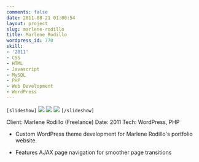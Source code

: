 ```yaml
---
comments: false
date: 2011-08-21 01:00:54
layout: project
slug: marlene-rodillo
title: Marlene Rodillo
wordpress_id: 770
skill:
- '2011'
- CSS
- HTML
- Javascript
- MySQL
- PHP
- Web Development
- WordPress
---
```


`[slideshow]`
![](http://ruten.ca/wp-content/uploads/2011/08/cropped1.png)
![](http://ruten.ca/wp-content/uploads/2011/08/cropped2.png)
![](http://ruten.ca/wp-content/uploads/2011/08/cropped3.png)
`[/slideshow]`

Client: Marlene Rodillo (Freelance)
Date: 2011
Tech: WordPress, PHP



	
  * Custom WordPress theme development for Marlene Rodillo's portfolio website.

	
  * Features AJAX page navigation for smoother page transitions


